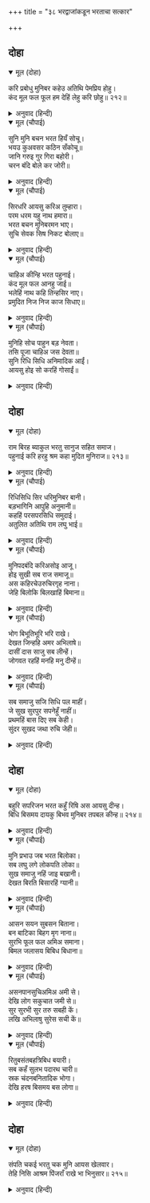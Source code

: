 +++
title = "३८ भरद्वाजांकडून भरताचा सत्कार"

+++


## दोहा


<details open><summary>मूल (दोहा)</summary>

करि प्रबोधु मुनिबर कहेउ अतिथि पेमप्रिय होहु।  
कंद मूल फल फूल हम देहिं लेहु करि छोहु॥ २१२॥
</details>

<details><summary>अनुवाद (हिन्दी)</summary>

अशाप्रकारे मुनिश्रेष्ठ भरद्वाजांनी भरताचे समाधान करून म्हटले, ‘आता, तुम्ही सर्वजण आमचे प्रिय पाहुणे आहात आणि कृपा करून कंद-मुळे, फळे-फुले जे आम्ही देतो, त्याचा स्वीकार करा.’॥ २१२॥
</details>

<details open><summary>मूल (चौपाई)</summary>

सुनि मुनि बचन भरत हियँ सोचू।  
भयउ कुअवसर कठिन सँकोचू॥  
जानि गरुइ गुर गिरा बहोरी।  
चरन बंदि बोले कर जोरी॥
</details>

<details><summary>अनुवाद (हिन्दी)</summary>

मुनींचे बोलणे ऐकून भरताला काळजी वाटू लागली की, अयोग्य वेळी हा विचित्र संकोचाचा प्रसंग आला. मग तो गुरुजनांच्या म्हणण्याचा मान राखत व त्यांच्या चरणी नतमस्तक होऊन म्हणाला,॥ १॥
</details>

<details open><summary>मूल (चौपाई)</summary>

सिरधरि आयसु करिअ तुम्हारा।  
परम धरम यहु नाथ हमारा॥  
भरत बचन मुनिबरमन भाए।  
सुचि सेवक सिष निकट बोलाए॥
</details>

<details><summary>अनुवाद (हिन्दी)</summary>

‘हे नाथ, तुमची आज्ञा शिरोधार्य मानून तिचे पालन करणे, हे आमचे परम कर्तव्य आहे.’ भरताचे बोलणे ऐकून मुनिश्रेष्ठांना बरे वाटले. त्यांनी आपल्या विश्वासू सेवकांना व शिष्यांना बोलावले.॥ २॥
</details>

<details open><summary>मूल (चौपाई)</summary>

चाहिअ कीन्हि भरत पहुनाई।  
कंद मूल फल आनहु जाई॥  
भलेहिं नाथ कहि तिन्हसिर नाए।  
प्रमुदित निज निज काज सिधाए॥
</details>

<details><summary>अनुवाद (हिन्दी)</summary>

आणि सांगितले की, ‘भरताचा पाहुणचार करायला हवा. जाऊन कंदमुळे व फळे आणा.’ ‘ठीक आहे’ असे म्हणून ते नतमस्तक झाले आणि मोठॺा आनंदाने आपल्या कामगिरीसाठी गेले.॥ ३॥
</details>

<details open><summary>मूल (चौपाई)</summary>

मुनिहि सोच पाहुन बड़ नेवता।  
तसि पूजा चाहिअ जस देवता॥  
सुनि रिधि सिधि अनिमादिक आईं।  
आयसु होइ सो करहिं गोसाईं॥
</details>

<details><summary>अनुवाद (हिन्दी)</summary>

आपण फार मोठॺा पाहुण्याला निमंत्रण दिले, म्हणून मुनींनी विचार केला. जसा देव, तशी त्याची पूजा झाली पाहिजे. हे ऐकताच ऋद्धी व अणिमादी सिद्धी आल्या व म्हणाल्या, ‘हे स्वामी, तुमची जी आज्ञा असेल, त्याप्रमाणे आम्ही करू.’॥ ४॥
</details>

## दोहा


<details open><summary>मूल (दोहा)</summary>

राम बिरह ब्याकुल भरतु सानुज सहित समाज।  
पहुनाई करि हरहु श्रम कहा मुदित मुनिराज॥ २१३॥
</details>

<details><summary>अनुवाद (हिन्दी)</summary>

मुनिराज प्रसन्न होऊन म्हणाले, ‘श्रीरामचंद्रांच्या विरहामुळे भरत हा शत्रुघ्न व आपल्या परिवारासह व्याकूळ आहे. तेव्हा पाहुणचार करून त्यांचा श्रम-परिहार करा.’॥ २१३॥
</details>

<details open><summary>मूल (चौपाई)</summary>

रिधिसिधि सिर धरिमुनिबर बानी।  
बड़भागिनि आपुहि अनुमानी॥  
कहहिं परसपरसिधि समुदाई।  
अतुलित अतिथि राम लघु भाई॥
</details>

<details><summary>अनुवाद (हिन्दी)</summary>

ऋद्धि-सिद्धींना मुनिराजांची आज्ञा शिरोधार्य मानण्यात धन्यता वाटली. सर्व सिद्धी आपसात म्हणू लागल्या की, ‘श्रीरामचंद्रांचे लहान बंधू भरत हे असे अतिथी आहेत की, त्यांची तुलना कोणाशीही करता येणार नाही.॥ १॥
</details>

<details open><summary>मूल (चौपाई)</summary>

मुनिपदबंदि करिअसोइ आजू।  
होइ सुखी सब राज समाजू॥  
अस कहिरचेउरुचिरगृह नाना।  
जेहि बिलोकि बिलखाहिं बिमाना॥
</details>

<details><summary>अनुवाद (हिन्दी)</summary>

म्हणून मुनींच्या चरणांना वंदन करून आज असे केले पाहिजे की, या सर्व राजपरिवाराला सुख लाभेल.’ असे म्हणून त्यांनी पुष्कळ सुंदर घरे तयार केली, ज्यांच्यापुढे राजमहालही तुच्छ वाटावेत.॥ २॥
</details>

<details open><summary>मूल (चौपाई)</summary>

भोग बिभूतिभूरि भरि राखे।  
देखत जिन्हहि अमर अभिलाषे॥  
दासीं दास साजु सब लीन्हें।  
जोगवत रहहिं मनहि मनु दीन्हें॥
</details>

<details><summary>अनुवाद (हिन्दी)</summary>

त्या घरांमधून पुष्कळसे भोग-पदार्थ व थाटमाट करून ठेवले. ते पाहून देवांनाही हेवा वाटला. दास-दासी सर्व सामग्री घेऊन मनःपूर्वक पाहुण्यांच्या आवडीप्रमाणे करू लागल्या.॥ ३॥
</details>

<details open><summary>मूल (चौपाई)</summary>

सब समाजु सजि सिधि पल माहीं।  
जे सुख सुरपुर सपनेहुँ नाहीं॥  
प्रथमहिं बास दिए सब केही।  
सुंदर सुखद जथा रुचि जेही॥
</details>

<details><summary>अनुवाद (हिन्दी)</summary>

जे सुखाचे सामान स्वर्गामध्ये स्वप्नातही असणार नाही, ते सर्व सिद्धींनी क्षणात भरून ठेवले. प्रथमतः त्यांनी सर्वांना त्यांच्या आवडीप्रमाणे आरामशीर निवासस्थाने दिली.॥ ४॥
</details>

## दोहा


<details open><summary>मूल (दोहा)</summary>

बहुरि सपरिजन भरत कहुँ रिषि अस आयसु दीन्ह।  
बिधि बिसमय दायकु बिभव मुनिबर तपबल कीन्ह॥ २१४॥
</details>

<details><summary>अनुवाद (हिन्दी)</summary>

आणि नंतर भरताला कुटुंबासह राहाण्यासाठी जागा दिल्या, कारण ऋषींनी तशी आज्ञा केली होती. (आपल्या सर्व सोबत्यांना आराम मिळावा, असे भरताला वाटत होते, हे जाणून मुनींनी प्रथम त्यांची व्यवस्था करण्यास सांगितले होते.) मुनिश्रेष्ठ भरद्वाजांनी आपल्या तपोबलाने ब्रह्मदेवांनाही थक्क करून सोडणारे वैभव भरून टाकले होते.॥ २१४॥
</details>

<details open><summary>मूल (चौपाई)</summary>

मुनि प्रभाउ जब भरत बिलोका।  
सब लघु लगे लोकपति लोका॥  
सुख समाजु नहिं जाइ बखानी।  
देखत बिरति बिसारहिं ग्यानी॥
</details>

<details><summary>अनुवाद (हिन्दी)</summary>

मुनींचा प्रभाव जेव्हा भरताने पाहिला, तेव्हा त्याला इंद्र, वरुण, यम, कुबेर इत्यादी लोकपालांचे लोकही तुच्छ वाटले. ज्ञानी लोकसुद्धा जी सुखे पाहून वैराग्य विसरून जातात, त्या सुखसामग्रीचे वर्णन काय करावे?॥ १॥
</details>

<details open><summary>मूल (चौपाई)</summary>

आसन सयन सुबसन बिताना।  
बन बाटिका बिहग मृग नाना॥  
सुरभि फूल फल अमिअ समाना।  
बिमल जलासय बिबिध बिधाना॥
</details>

<details><summary>अनुवाद (हिन्दी)</summary>

आसने, शय्या, सुंदर वस्त्रे, चांदवे, वन, बागा, तऱ्हेतऱ्हेचे पक्षी व पशू, सुगंधित फुले आणि अमृतासारखी स्वादिष्ट फळे, अनेक प्रकारचे तलाव, विहिरी इत्यादी निर्मल जलाशय,॥ २॥
</details>

<details open><summary>मूल (चौपाई)</summary>

असनपानसुचिअमिअ अमी से।  
देखि लोग सकुचात जमी से॥  
सुर सुरभी सुर तरु सबही कें।  
लखि अभिलाषु सुरेस सची कें॥
</details>

<details><summary>अनुवाद (हिन्दी)</summary>

आणि अमृतासारखे खाण्या-पिण्याचे पवित्र पदार्थ होते. ते पाहून सर्व लोक विरक्त मुनींसारखे संकोचत होते. सर्वांच्या राहण्याच्या जागी कामधेनू व कल्पवृक्ष होते. ते पाहून इंद्र व इंद्राणी यांनासुद्धा लोभ सुटला.॥ ३॥
</details>

<details open><summary>मूल (चौपाई)</summary>

रितुबसंतबहत्रिबिध बयारी।  
सब कहँ सुलभ पदारथ चारी॥  
स्रक चंदनबनितादिक भोगा।  
देखि हरष बिसमय बस लोगा॥
</details>

<details><summary>अनुवाद (हिन्दी)</summary>

वसंतऋतू होता. शीतल, मंद व सुगंधित अशा तिन्ही प्रकारचे वारे वाहात होते. सर्वजणांना धर्मादी चारही पदार्थ सुलभ होते. माला, चंदन, स्त्रिया इत्यादी भोग पाहून सर्व लोकांना हर्ष व विस्मय वाटत होता.॥ ४॥
</details>

## दोहा


<details open><summary>मूल (दोहा)</summary>

संपति चकई भरतु चक मुनि आयस खेलवार।  
तेहि निसि आश्रम पिंजराँ राखे भा भिनुसार॥ २१५॥
</details>

<details><summary>अनुवाद (हिन्दी)</summary>

ती भोग-विलासाची सामग्री चकवी होती आणि भरत हा चक्रवाक. मुनींची आज्ञा हा खेळ होता, त्या खेळात त्या रात्री आश्रमरूपी पिंजऱ्यात दोघांना बंदिस्त केले होते. (चक्रवाक पक्षी व पक्षिणी यांचा रात्रीच्या वेळी संयोग होत नाही, त्याप्रमाणे मुनींच्या आज्ञेने रात्रभर भोग-पदार्थ उपलब्ध होते, परंतु भरत मनानेसुद्धा त्याला शिवला नाही.)॥ २१५॥
</details>
